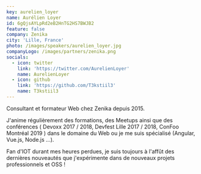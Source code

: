 ```yaml
---
key: aurelien_loyer
name: Aurélien Loyer
id: 6gQjsAYLpRd2eB2HnTG2HS7BWJB2
feature: false
company: Zenika
city: 'Lille, France'
photo: /images/speakers/aurelien_loyer.jpg
companyLogo: /images/partners/zenika.png
socials:
  - icon: twitter
    link: 'https://twitter.com/AurelienLoyer'
    name: AurelienLoyer
  - icon: github
    link: 'https://github.com/T3kstiil3'
    name: T3kstiil3
---
```

Consultant et formateur Web chez Zenika depuis 2015. 

J'anime régulièrement des formations, des Meetups ainsi que des conférences ( Devoxx 2017 / 2018, Devfest Lille 2017 / 2018, ConFoo Montréal 2019 ) dans le domaine du Web ou je me suis spécialisé (Angular, Vue.js, Node.js ...). 

Fan d'IOT durant mes heures perdues, je suis toujours à l'affût des dernières nouveautés que j'expérimente dans de nouveaux projets professionnels et OSS !